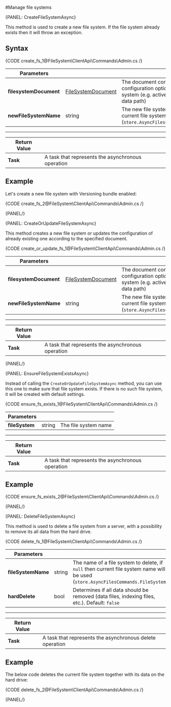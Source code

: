 #Manage file systems

{PANEL: CreateFileSystemAsync}

This method is used to create a new file system. If the file system already exists then it will throw an exception.

## Syntax

{CODE create_fs_1@FileSystem\ClientApi\Commands\Admin.cs /}

| Parameters | | |
| ------------- | ------------- | ----- |
| **filesystemDocument** | [FileSystemDocument](../../../../glossary/file-system-document) |  The document containing all configuration options for a new file system (e.g. active bundles, name/id, data path) |
| **newFileSystemName** | string | The new file system name, if `null` then current file system name will be used (`store.AsyncFilesCommands.FileSystem`) |

<hr />

| Return Value | |
| ------------- | ------------- |
| **Task** | A task that represents the asynchronous operation |

## Example

Let's create a new file system with Versioning bundle enabled:

{CODE create_fs_2@FileSystem\ClientApi\Commands\Admin.cs /}

{PANEL/}


{PANEL: CreateOrUpdateFileSystemAsync}

This method creates a new file system or updates the configuration of already existing one according to the specified document.

{CODE create_or_update_fs_1@FileSystem\ClientApi\Commands\Admin.cs /}

| Parameters | | |
| ------------- | ------------- | ----- |
| **filesystemDocument** | [FileSystemDocument](../../../../glossary/file-system-document) |  The document containing all configuration options for a new file system (e.g. active bundles, name/id, data path) |
| **newFileSystemName** | string | The new file system name, if `null` then current file system name will be used (`store.AsyncFilesCommands.FileSystem`) |

<hr />

| Return Value | |
| ------------- | ------------- |
| **Task** | A task that represents the asynchronous operation |

{PANEL/}

{PANEL: EnsureFileSystemExistsAsync}

Instead of calling the `CreateOrUpdateFileSystemAsync` method, you can use this one to make sure that file system exists. If there is no such file system, it will be created with default settings.

{CODE ensure_fs_exists_1@FileSystem\ClientApi\Commands\Admin.cs /}

| Parameters | | |
| ------------- | ------------- | ----- |
| **fileSystem** | string | The file system name |

<hr />

| Return Value | |
| ------------- | ------------- |
| **Task** | A task that represents the asynchronous operation |

## Example

{CODE ensure_fs_exists_2@FileSystem\ClientApi\Commands\Admin.cs /}

{PANEL/}

{PANEL: DeleteFileSystemAsync}

This method is used to delete a file system from a server, with a possibility to remove its all data from the hard drive.

{CODE delete_fs_1@FileSystem\ClientApi\Commands\Admin.cs /}

| Parameters | | |
| ------------- | ------------- | ----- |
| **fileSystemName** | string | The name of a file system to delete, if `null` then current file system name will be used (`store.AsyncFilesCommands.FileSystem`) |
| **hardDelete** | bool | Determines if all data should be removed (data files, indexing files, etc.). Default: `false` |

<hr />

| Return Value | |
| ------------- | ------------- |
| **Task** | A task that represents the asynchronous delete operation |

## Example

The below code deletes the current file system together with its data on the hard drive:

{CODE delete_fs_2@FileSystem\ClientApi\Commands\Admin.cs /}

{PANEL/}